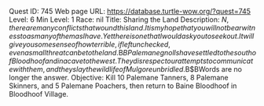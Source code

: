 Quest ID: 745
Web page URL: https://database.turtle-wow.org/?quest=745
Level: 6
Min Level: 1
Race: nil
Title: Sharing the Land
Description: $N, there are many conflicts that wound this land. It is my hope that you will not bear witness to as many of them as I have. Yet there is one that I would ask you to seek out. It will give you some sense of how terrible, if left unchecked, even a small threat can be to the land.$B$BPalemane gnolls have settled to the south of Bloodhoof and in a cave to the west. They disrespect our attempts to communicate with them, and they slay the wildlife of Mulgore unbridled.$B$BWords are no longer the answer.
Objective: Kill 10 Palemane Tanners, 8 Palemane Skinners, and 5 Palemane Poachers, then return to Baine Bloodhoof in Bloodhoof Village.
